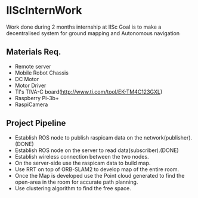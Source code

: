 # IIScInternWork
Work done during 2 months internship at IISc
Goal is to make a decentralised system for ground mapping and Autonomous navigation

## Materials Req.
  - Remote server
  - Mobile Robot Chassis
  - DC Motor
  - Motor Driver
  - TI's TIVA-C board(http://www.ti.com/tool/EK-TM4C123GXL)
  - Raspberry Pi-3b+
  - RaspiCamera
  ## Project Pipeline
  - Establish ROS node to publish raspicam data on the network(publisher).(DONE)
  - Establish ROS node on the server to read data(subscriber).(DONE)
  - Establish wireless connection between the two nodes.
  - On the server-side use the raspicam data to build map.
  - Use RRT on top of ORB-SLAM2 to develop map of the entire room.
  - Once the Map is developed use the Point cloud generated to find the open-area in the room for accurate path planning.
  - Use clustering algorithm to find the free space.

